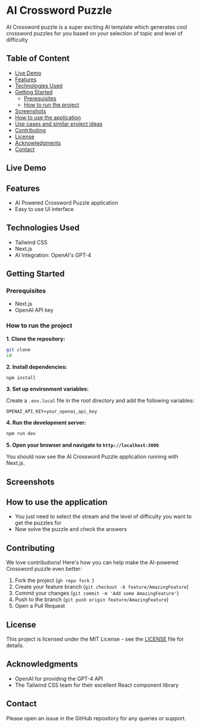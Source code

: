 # AI Crossword Puzzle

AI Crossword puzzle is a super exciting AI template which generates cool crossword puzzles for you based on your selection of topic and level of difficulty

## Table of Content

- [Live Demo](#live-demo)
- [Features](#features)
- [Technologies Used](#technologies-used)
- [Getting Started](#getting-started)
  - [Prerequisites](#prerequisites)
  - [How to run the project](#how-to-run-the-project)
- [Screenshots](#screenshots)
- [How to use the application](#how-to-use-the-application)
- [Use cases and similar project ideas](#use-cases-and-similar-project-ideas)
- [Contributing](#contributing)
- [License](#license)
- [Acknowledgments](#acknowledgments)
- [Contact](#contact)

## Live Demo


## Features

- AI Powered Crossword Puzzle application
- Easy to use UI interface

## Technologies Used

- Tailwind CSS 
- Next.js
- AI Integration: OpenAI's GPT-4

## Getting Started

### Prerequisites

- Next.js
- OpenAI API key

### How to run the project

**1. Clone the repository:**

```bash
git clone
cd 
```

**2. Install dependencies:**

```bash
npm install
```

**3. Set up environment variables:**

Create a `.env.local` file in the root directory and add the following variables:

```
OPENAI_API_KEY=your_openai_api_key
```

**4. Run the development server:**

```bash
npm run dev
```

**5. Open your browser and navigate to `http://localhost:3000`**

You should now see the AI Crossword Puzzle application running with Next.js.

## Screenshots

## How to use the application
- You just need to select the stream and the level of difficulty you want to get the puzzles for
- Now solve the puzzle and check the answers

## Contributing

We love contributions! Here's how you can help make the AI-powered Crossword puzzle even better:

1. Fork the project (`gh repo fork `)
2. Create your feature branch (`git checkout -b feature/AmazingFeature`)
3. Commit your changes (`git commit -m 'Add some AmazingFeature'`)
4. Push to the branch (`git push origin feature/AmazingFeature`)
5. Open a Pull Request

## License

This project is licensed under the MIT License - see the [LICENSE](https://www.notion.so/0xmetaschool/LICENSE) file for details.

## Acknowledgments

- OpenAI for providing the GPT-4 API
- The Tailwind CSS team for their excellent React component library

## Contact

Please open an issue in the GitHub repository for any queries or support.
